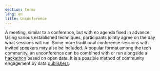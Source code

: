 ```yaml
---
section: terms
lang: en
title: Unconference
---
```


A meeting, similar to a conference, but with no agenda fixed in advance. Using various established techniques, participants jointly agree on the day what sessions will run. Some more traditional conference sessions with invited speakers may also be included. A popular format among the tech community, an unconference can be combined with or run alongside a [hackathon](/glossary/en/terms/hackathon/) based on open data. It is a possible method of community engagement by data [publishers](/glossary/en/terms/publisher).
